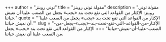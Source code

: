 +++
author = "توني روبنز"
title = "مقولة توني روبنز"
description = "مقولة توني روبنز: الإكثار من القواعد التي تقع تحت بند «يجب» يجعل من الصعب علينا أن نعيش حياتنا."
quote = '''الإكثار من القواعد التي تقع تحت بند «يجب» يجعل من الصعب علينا أن نعيش حياتنا.''' 
slug = "الإكثار-من-القواعد-التي-تقع-تحت-بند-«يجب»-يجعل-من-الصعب-علينا-أن-نعيش-حياتنا"
+++
الإكثار من القواعد التي تقع تحت بند «يجب» يجعل من الصعب علينا أن نعيش حياتنا.
